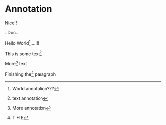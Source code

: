 # Annotation

Nice!!

..Doc..

Hello World[^1]....!!!

This is some text[^2]

More[^3] text

Finishing the[^4] paragraph

[^1]: World annotation???

[^2]: text annotation

[^3]: More annotation

[^4]: T H E
